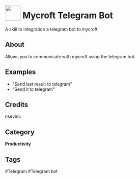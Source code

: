 # <img src="https://raw.githack.com/FortAwesome/Font-Awesome/master/svgs/solid/robot.svg" card_color="#BDC3C7" width="50" height="50" style="vertical-align:bottom"/> Mycroft Telegram Bot
A skill to integration a telegram bot to mycroft

## About
Allows you to communicate with mycroft using the telegram bot.

## Examples
* "Send last result to telegram"
* "Send it to telegram"

## Credits
nsevinc

## Category
**Productivity**

## Tags
#Telegram
#Telegram bot

